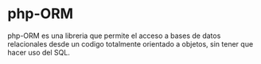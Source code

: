 # php-ORM #

php-ORM es una libreria que permite el acceso a bases de datos relacionales desde un codigo totalmente orientado a objetos, sin tener que hacer uso del SQL.

